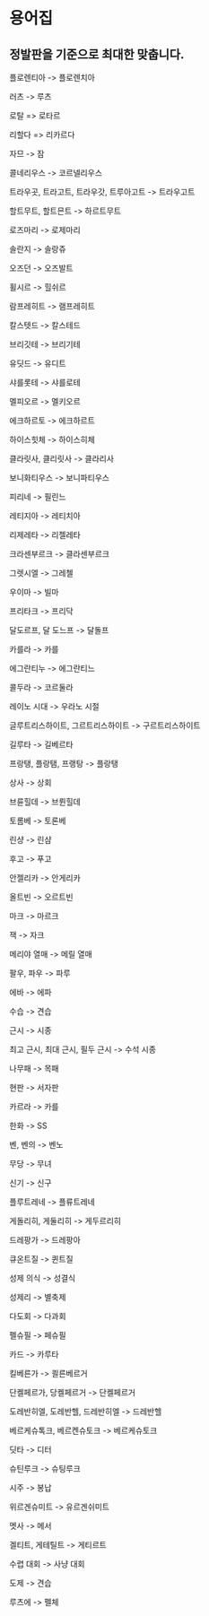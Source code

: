 # 용어집

## 정발판을 기준으로 최대한 맞춥니다. 

플로렌티아 -> 플로렌치아 

러츠 -> 루츠

로탈 => 로타르

리할다 => 리카르다

자므 -> 잠

콜네리우스 -> 코르넬리우스

트라우곳, 트라고트, 트라우갓, 트루아고트 -> 트라우고트

할트무트, 할트믄트 -> 하르트무트

로즈마리 -> 로제마리

솔란지 -> 솔랑쥬

오즈던 -> 오즈발트

휠시르 -> 힐쉬르

람프레히트 -> 램프레히트

칼스텟드 -> 칼스테드 

브리깃테 -> 브리기테

유딧드 -> 유디트

샤를롯테 -> 샤를로테

멜피오르 -> 멜키오르

에크하르토 -> 에크하르트

하이스힛체 -> 하이스히체

클라릿사, 클리릿사 -> 클라리사

보니화티우스 -> 보니파티우스

피리네 -> 필린느

레티지아 -> 레티치아

리제레타 -> 리젤레타

크라센부르크 -> 클라센부르크

그렛시엘 -> 그레첼

우이마 -> 빌마

프리타크 -> 프리닥

달도르프, 달 도느프 -> 달돌프 

카를라 -> 카를

에그란티누 -> 에그란티느

콜두라 -> 코르둘라

레이노 시대 -> 우라노 시절

글루트리스하이트, 그르트리스하이트 -> 구르트리스하이트

길루타 -> 길베르타 

프랑탱, 플랑탬, 프랭탕 -> 플랑탱

상사 -> 상회

브륜힐데 -> 브륀힐데

토롬베 -> 토론베

린샹 -> 린샴

후고 -> 푸고

안젤리카 -> 안게리카

올트빈 -> 오르트빈

마크 -> 마르크

잭 -> 자크

메리야 열매 -> 메릴 열매

팔우, 파우 -> 파루

에바 -> 에파

수습 -> 견습

근시 -> 시종

최고 근시, 최대 근시, 필두 근시 -> 수석 시종

나무패 -> 목패 

현판 -> 서자판

카르라 -> 카를 

한화 -> SS

벤, 벤의 -> 벤노

무당 -> 무녀

신기 -> 신구

플루트레네 -> 플류트레네

게돌리히, 게둘리히 -> 게두르리히

드레팡가 -> 드레팡아

큐온트질 -> 퀸트질

성제 의식 -> 성결식

성제리 -> 별축제

다도회 -> 다과회

펠슈필 -> 페슈필 

카드 -> 카루타

킬베른가 -> 쾰른베르거

단켈페르가, 당켈페르거 -> 단켈페르거

도레반히엘, 도레반헬, 드레반히엘 -> 드레반헬

베르케슈톡크, 베르켄슈토크 -> 베르케슈토크

딧타 -> 디터

슈틴루크 -> 슈팅루크

시주 -> 봉납

위르겐슈미트 -> 유르겐쉬미트

멧사 -> 메서

겔티트, 게테틸트 -> 게티르트

수렵 대회 -> 사냥 대회

도제 -> 견습

루츠에 -> 펠체